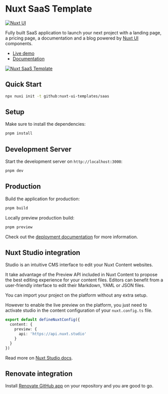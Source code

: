 # Nuxt SaaS Template

[![Nuxt UI](https://img.shields.io/badge/Made%20with-Nuxt%20UI-00DC82?logo=nuxt&labelColor=020420)](https://ui.nuxt.com)

Fully built SaaS application to launch your next project with a landing page, a pricing page, a documentation and a blog powered by [Nuxt UI](https://ui.nuxt.com) components.

- [Live demo](https://saas-template.nuxt.dev/)
- [Documentation](https://ui.nuxt.com/getting-started/installation)

<a href="https://saas-template.nuxt.dev/" target="_blank">
  <picture>
    <source media="(prefers-color-scheme: dark)" srcset="https://ui4.nuxt.com/assets/templates/nuxt/saas-dark.png">
    <source media="(prefers-color-scheme: light)" srcset="https://ui4.nuxt.com/assets/templates/nuxt/saas-light.png">
    <img alt="Nuxt SaaS Template" src="https://ui4.nuxt.com/assets/templates/nuxt/saas-light.png">
  </picture>
</a>

## Quick Start

```bash [Terminal]
npx nuxi init -t github:nuxt-ui-templates/saas
```

## Setup

Make sure to install the dependencies:

```bash
pnpm install
```

## Development Server

Start the development server on `http://localhost:3000`:

```bash
pnpm dev
```

## Production

Build the application for production:

```bash
pnpm build
```

Locally preview production build:

```bash
pnpm preview
```

Check out the [deployment documentation](https://nuxt.com/docs/getting-started/deployment) for more information.

## Nuxt Studio integration

Studio is an intuitive CMS interface to edit your Nuxt Content websites.

It take advantage of the Preview API included in Nuxt Content to propose the best editing experience for your content files. Editors can benefit from a user-friendly interface to edit their Markdown, YAML or JSON files.

You can import your project on the platform without any extra setup.

However to enable the live preview on the platform, you just need to activate studio in the content configuration of your `nuxt.config.ts` file.

```ts [nuxt.config.ts]
export default defineNuxtConfig({
  content: {
    preview: {
      api: 'https://api.nuxt.studio'
    }
  }
})
```

Read more on [Nuxt Studio docs](https://content.nuxt.com/studio/setup).

## Renovate integration

Install [Renovate GitHub app](https://github.com/apps/renovate/installations/select_target) on your repository and you are good to go.
